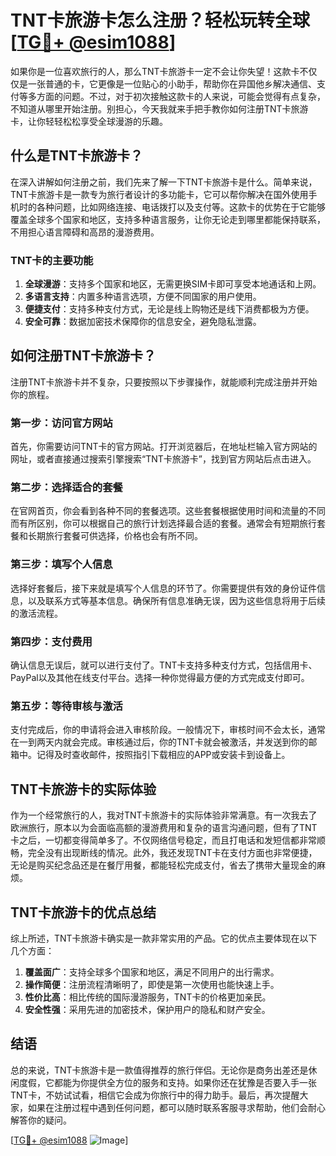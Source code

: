 # TNT卡旅游卡怎么注册？轻松玩转全球[[TG💪+ @esim1088](https://t.me/s/esim1088)]

如果你是一位喜欢旅行的人，那么TNT卡旅游卡一定不会让你失望！这款卡不仅仅是一张普通的卡，它更像是一位贴心的小助手，帮助你在异国他乡解决通信、支付等多方面的问题。不过，对于初次接触这款卡的人来说，可能会觉得有点复杂，不知道从哪里开始注册。别担心，今天我就来手把手教你如何注册TNT卡旅游卡，让你轻轻松松享受全球漫游的乐趣。

## 什么是TNT卡旅游卡？

在深入讲解如何注册之前，我们先来了解一下TNT卡旅游卡是什么。简单来说，TNT卡旅游卡是一款专为旅行者设计的多功能卡，它可以帮你解决在国外使用手机时的各种问题，比如网络连接、电话拨打以及支付等。这款卡的优势在于它能够覆盖全球多个国家和地区，支持多种语言服务，让你无论走到哪里都能保持联系，不用担心语言障碍和高昂的漫游费用。

### TNT卡的主要功能

1. **全球漫游**：支持多个国家和地区，无需更换SIM卡即可享受本地通话和上网。
2. **多语言支持**：内置多种语言选项，方便不同国家的用户使用。
3. **便捷支付**：支持多种支付方式，无论是线上购物还是线下消费都极为方便。
4. **安全可靠**：数据加密技术保障你的信息安全，避免隐私泄露。

## 如何注册TNT卡旅游卡？

注册TNT卡旅游卡并不复杂，只要按照以下步骤操作，就能顺利完成注册并开始你的旅程。

### 第一步：访问官方网站

首先，你需要访问TNT卡的官方网站。打开浏览器后，在地址栏输入官方网站的网址，或者直接通过搜索引擎搜索“TNT卡旅游卡”，找到官方网站后点击进入。

### 第二步：选择适合的套餐

在官网首页，你会看到各种不同的套餐选项。这些套餐根据使用时间和流量的不同而有所区别，你可以根据自己的旅行计划选择最合适的套餐。通常会有短期旅行套餐和长期旅行套餐可供选择，价格也会有所不同。

### 第三步：填写个人信息

选择好套餐后，接下来就是填写个人信息的环节了。你需要提供有效的身份证件信息，以及联系方式等基本信息。确保所有信息准确无误，因为这些信息将用于后续的激活流程。

### 第四步：支付费用

确认信息无误后，就可以进行支付了。TNT卡支持多种支付方式，包括信用卡、PayPal以及其他在线支付平台。选择一种你觉得最方便的方式完成支付即可。

### 第五步：等待审核与激活

支付完成后，你的申请将会进入审核阶段。一般情况下，审核时间不会太长，通常在一到两天内就会完成。审核通过后，你的TNT卡就会被激活，并发送到你的邮箱中。记得及时查收邮件，按照指引下载相应的APP或安装卡到设备上。

## TNT卡旅游卡的实际体验

作为一个经常旅行的人，我对TNT卡旅游卡的实际体验非常满意。有一次我去了欧洲旅行，原本以为会面临高额的漫游费用和复杂的语言沟通问题，但有了TNT卡之后，一切都变得简单多了。不仅网络信号稳定，而且打电话和发短信都非常顺畅，完全没有出现断线的情况。此外，我还发现TNT卡在支付方面也非常便捷，无论是购买纪念品还是在餐厅用餐，都能轻松完成支付，省去了携带大量现金的麻烦。

## TNT卡旅游卡的优点总结

综上所述，TNT卡旅游卡确实是一款非常实用的产品。它的优点主要体现在以下几个方面：

1. **覆盖面广**：支持全球多个国家和地区，满足不同用户的出行需求。
2. **操作简便**：注册流程清晰明了，即使是第一次使用也能快速上手。
3. **性价比高**：相比传统的国际漫游服务，TNT卡的价格更加亲民。
4. **安全性强**：采用先进的加密技术，保护用户的隐私和财产安全。

## 结语

总的来说，TNT卡旅游卡是一款值得推荐的旅行伴侣。无论你是商务出差还是休闲度假，它都能为你提供全方位的服务和支持。如果你还在犹豫是否要入手一张TNT卡，不妨试试看，相信它会成为你旅行中的得力助手。最后，再次提醒大家，如果在注册过程中遇到任何问题，都可以随时联系客服寻求帮助，他们会耐心解答你的疑问。

[[TG💪+ @esim1088](https://t.me/s/esim1088) ![Image](https://i.postimg.cc/4NQfJmqS/Snipaste-2025-05-13-00-14-12.png)]